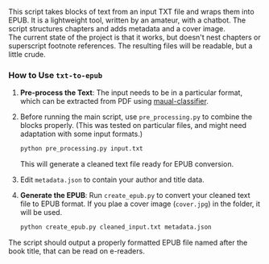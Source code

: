 This script takes blocks of text from an input TXT file and wraps them into EPUB. It is a lightweight tool, written by an amateur, with a chatbot. 
The script structures chapters and adds metadata and a cover image.\
The current state of the project is that it works, but doesn't nest chapters or superscript footnote references. The resulting files will be readable, but a little crude.

### How to Use `txt-to-epub`
1. **Pre-process the Text**: The input needs to be in a particular format, which can be extracted from PDF using [maual-classifier](https://github.com/Taylor-eOS/manual-classifier).

2. Before running the main script, use `pre_processing.py` to combine the blocks properly. (This was tested on particular files, and might need adaptation with some input formats.)
   ```bash
   python pre_processing.py input.txt
   ```
   This will generate a cleaned text file ready for EPUB conversion.

3. Edit `metadata.json` to contain your author and title data.

4. **Generate the EPUB**: Run `create_epub.py` to convert your cleaned text file to EPUB format. If you plae a cover image (`cover.jpg`) in the folder, it will be used.
   ```bash
   python create_epub.py cleaned_input.txt metadata.json
   ```
The script should output a properly formatted EPUB file named after the book title, that can be read on e-readers.

